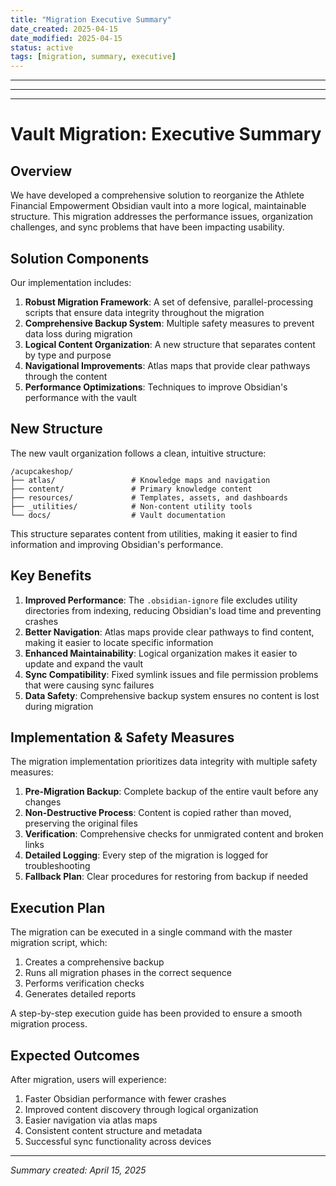 ```yaml
---
title: "Migration Executive Summary"
date_created: 2025-04-15
date_modified: 2025-04-15
status: active
tags: [migration, summary, executive]
---
```


---

---

---

# Vault Migration: Executive Summary

## Overview

We have developed a comprehensive solution to reorganize the Athlete Financial Empowerment Obsidian vault into a more logical, maintainable structure. This migration addresses the performance issues, organization challenges, and sync problems that have been impacting usability.

## Solution Components

Our implementation includes:

1. **Robust Migration Framework**: A set of defensive, parallel-processing scripts that ensure data integrity throughout the migration
2. **Comprehensive Backup System**: Multiple safety measures to prevent data loss during migration
3. **Logical Content Organization**: A new structure that separates content by type and purpose
4. **Navigational Improvements**: Atlas maps that provide clear pathways through the content
5. **Performance Optimizations**: Techniques to improve Obsidian's performance with the vault

## New Structure

The new vault organization follows a clean, intuitive structure:

```
/acupcakeshop/
├── atlas/                 # Knowledge maps and navigation
├── content/               # Primary knowledge content
├── resources/             # Templates, assets, and dashboards
├── _utilities/            # Non-content utility tools
└── docs/                  # Vault documentation
```

This structure separates content from utilities, making it easier to find information and improving Obsidian's performance.

## Key Benefits

1. **Improved Performance**: The `.obsidian-ignore` file excludes utility directories from indexing, reducing Obsidian's load time and preventing crashes
2. **Better Navigation**: Atlas maps provide clear pathways to find content, making it easier to locate specific information
3. **Enhanced Maintainability**: Logical organization makes it easier to update and expand the vault
4. **Sync Compatibility**: Fixed symlink issues and file permission problems that were causing sync failures
5. **Data Safety**: Comprehensive backup system ensures no content is lost during migration

## Implementation & Safety Measures

The migration implementation prioritizes data integrity with multiple safety measures:

1. **Pre-Migration Backup**: Complete backup of the entire vault before any changes
2. **Non-Destructive Process**: Content is copied rather than moved, preserving the original files
3. **Verification**: Comprehensive checks for unmigrated content and broken links
4. **Detailed Logging**: Every step of the migration is logged for troubleshooting
5. **Fallback Plan**: Clear procedures for restoring from backup if needed

## Execution Plan

The migration can be executed in a single command with the master migration script, which:

1. Creates a comprehensive backup
2. Runs all migration phases in the correct sequence
3. Performs verification checks
4. Generates detailed reports

A step-by-step execution guide has been provided to ensure a smooth migration process.

## Expected Outcomes

After migration, users will experience:

1. Faster Obsidian performance with fewer crashes
2. Improved content discovery through logical organization
3. Easier navigation via atlas maps
4. Consistent content structure and metadata
5. Successful sync functionality across devices

---

*Summary created: April 15, 2025*
